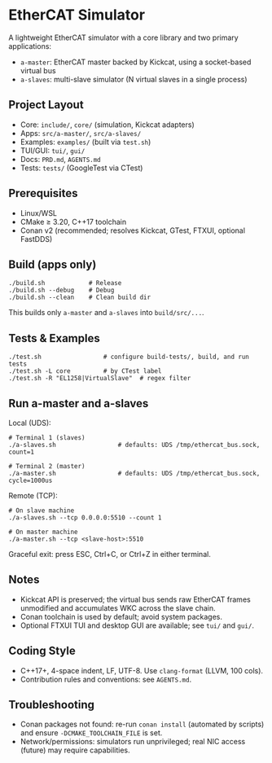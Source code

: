 # EtherCAT Simulator

A lightweight EtherCAT simulator with a core library and two primary applications:
- `a-master`: EtherCAT master backed by Kickcat, using a socket-based virtual bus
- `a-slaves`: multi-slave simulator (N virtual slaves in a single process)

## Project Layout
- Core: `include/`, `core/` (simulation, Kickcat adapters)
- Apps: `src/a-master/`, `src/a-slaves/`
- Examples: `examples/` (built via `test.sh`)
- TUI/GUI: `tui/`, `gui/`
- Docs: `PRD.md`, `AGENTS.md`
- Tests: `tests/` (GoogleTest via CTest)

## Prerequisites
- Linux/WSL
- CMake ≥ 3.20, C++17 toolchain
- Conan v2 (recommended; resolves Kickcat, GTest, FTXUI, optional FastDDS)

## Build (apps only)
```
./build.sh            # Release
./build.sh --debug    # Debug
./build.sh --clean    # Clean build dir
```
This builds only `a-master` and `a-slaves` into `build/src/...`.

## Tests & Examples
```
./test.sh                 # configure build-tests/, build, and run tests
./test.sh -L core         # by CTest label
./test.sh -R "EL1258|VirtualSlave"  # regex filter
```

## Run a-master and a-slaves
Local (UDS):
```
# Terminal 1 (slaves)
./a-slaves.sh                 # defaults: UDS /tmp/ethercat_bus.sock, count=1

# Terminal 2 (master)
./a-master.sh                 # defaults: UDS /tmp/ethercat_bus.sock, cycle=1000us
```
Remote (TCP):
```
# On slave machine
./a-slaves.sh --tcp 0.0.0.0:5510 --count 1

# On master machine
./a-master.sh --tcp <slave-host>:5510
```

Graceful exit: press ESC, Ctrl+C, or Ctrl+Z in either terminal.

## Notes
- Kickcat API is preserved; the virtual bus sends raw EtherCAT frames unmodified and accumulates WKC across the slave chain.
- Conan toolchain is used by default; avoid system packages.
- Optional FTXUI TUI and desktop GUI are available; see `tui/` and `gui/`.

## Coding Style
- C++17+, 4-space indent, LF, UTF-8. Use `clang-format` (LLVM, 100 cols).
- Contribution rules and conventions: see `AGENTS.md`.

## Troubleshooting
- Conan packages not found: re-run `conan install` (automated by scripts) and ensure `-DCMAKE_TOOLCHAIN_FILE` is set.
- Network/permissions: simulators run unprivileged; real NIC access (future) may require capabilities.
